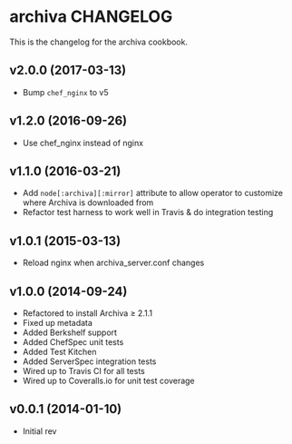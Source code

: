 archiva CHANGELOG
======================
This is the changelog for the archiva cookbook.

v2.0.0 (2017-03-13)
-------------------
* Bump `chef_nginx` to v5

v1.2.0 (2016-09-26)
-------------------
* Use chef_nginx instead of nginx

v1.1.0 (2016-03-21)
-------------------
* Add `node[:archiva][:mirror]` attribute to allow operator to customize where Archiva is downloaded from
* Refactor test harness to work well in Travis & do integration testing

v1.0.1 (2015-03-13)
-------------------
* Reload nginx when archiva_server.conf changes

v1.0.0 (2014-09-24)
-------------------
* Refactored to install Archiva ≥ 2.1.1
* Fixed up metadata
* Added Berkshelf support
* Added ChefSpec unit tests
* Added Test Kitchen
* Added ServerSpec integration tests
* Wired up to Travis CI for all tests
* Wired up to Coveralls.io for unit test coverage

v0.0.1 (2014-01-10)
-------------------
* Initial rev
